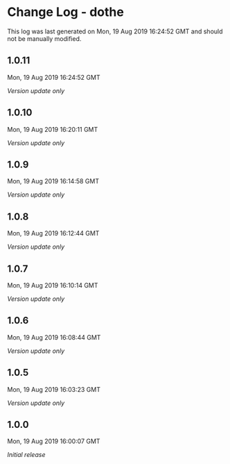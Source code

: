 # Change Log - dothe

This log was last generated on Mon, 19 Aug 2019 16:24:52 GMT and should not be manually modified.

## 1.0.11
Mon, 19 Aug 2019 16:24:52 GMT

*Version update only*

## 1.0.10
Mon, 19 Aug 2019 16:20:11 GMT

*Version update only*

## 1.0.9
Mon, 19 Aug 2019 16:14:58 GMT

*Version update only*

## 1.0.8
Mon, 19 Aug 2019 16:12:44 GMT

*Version update only*

## 1.0.7
Mon, 19 Aug 2019 16:10:14 GMT

*Version update only*

## 1.0.6
Mon, 19 Aug 2019 16:08:44 GMT

*Version update only*

## 1.0.5
Mon, 19 Aug 2019 16:03:23 GMT

*Version update only*

## 1.0.0
Mon, 19 Aug 2019 16:00:07 GMT

*Initial release*

